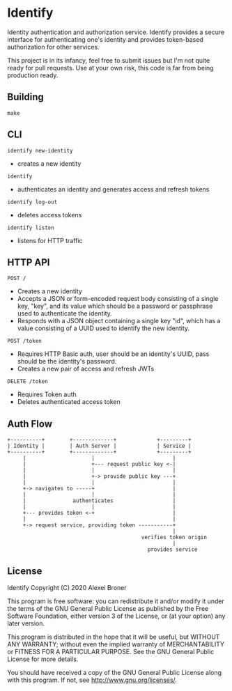 Identify
========

Identity authentication and authorization service. Identify provides a secure
interface for authenticating one's identity and provides token-based
authorization for other services.

This project is in its infancy, feel free to submit issues but I'm not quite
ready for pull requests. Use at your own risk, this code is far from being
production ready.

## Building

    make

## CLI

`identify new-identity`
- creates a new identity

`identify`
- authenticates an identity and generates access and refresh tokens

`identify log-out`
- deletes access tokens

`identify listen`
- listens for HTTP traffic

## HTTP API

`POST /`
- Creates a new identity
- Accepts a JSON or form-encoded request body consisting of a single key,
  "key", and its value which should be a password or passphrase used to
  authenticate the identity.
- Responds with a JSON object containing a single key "id", which has a value
  consisting of a UUID used to identify the new identity.

`POST /token`
- Requires HTTP Basic auth, user should be an identity's UUID, pass should be
  the identity's password.
- Creates a new pair of access and refresh JWTs

`DELETE /token`
- Requires Token auth
- Deletes authenticated access token

## Auth Flow

    +----------+        +-------------+             +---------+
    | Identity |        | Auth Server |             | Service |
    +----------+        +-------------+             +---------+
         |                     |                         |
         |                     +--- request public key <-|
         |                     |                         |
         |                     +-> provide public key ---+
         |                     |                         |
         +-> navigates to -----+                         |
         |                     |                         |
         |               authenticates                   |
         |                     |                         |
         +--- provides token <-+                         |
         |                                               |
         +-> request service, providing token -----------+
                                                         |
                                               verifies token origin
                                                         |
                                                 provides service

## License

Identify Copyright (C) 2020 Alexei Broner

This program is free software: you can redistribute it and/or modify
it under the terms of the GNU General Public License as published by
the Free Software Foundation, either version 3 of the License, or
(at your option) any later version.

This program is distributed in the hope that it will be useful,
but WITHOUT ANY WARRANTY; without even the implied warranty of
MERCHANTABILITY or FITNESS FOR A PARTICULAR PURPOSE.  See the
GNU General Public License for more details.

You should have received a copy of the GNU General Public License
along with this program.  If not, see <http://www.gnu.org/licenses/>.
